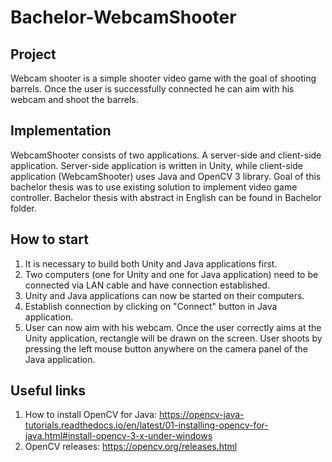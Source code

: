 # Bachelor-WebcamShooter

## Project

Webcam shooter is a simple shooter video game with the goal of shooting barrels. Once the user is successfully connected he can aim with his webcam and shoot the barrels.

## Implementation

WebcamShooter consists of two applications. A server-side and client-side application. Server-side application is written in Unity, while client-side application (WebcamShooter) uses Java and OpenCV 3 library.
Goal of this bachelor thesis was to use existing solution to implement video game controller. Bachelor thesis with abstract in English can be found in Bachelor folder.

## How to start

1. It is necessary to build both Unity and Java applications first.
2. Two computers (one for Unity and one for Java application) need to be connected via LAN cable and have connection established.
3. Unity and Java applications can now be started on their computers.
4. Establish connection by clicking on "Connect" button in Java application.
5. User can now aim with his webcam. Once the user correctly aims at the Unity application, rectangle will be drawn on the screen. User shoots by pressing the left mouse button anywhere on the camera panel of the Java application.

## Useful links

1. How to install OpenCV for Java: https://opencv-java-tutorials.readthedocs.io/en/latest/01-installing-opencv-for-java.html#install-opencv-3-x-under-windows
2. OpenCV releases: https://opencv.org/releases.html
